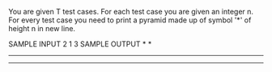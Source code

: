 You are given T test cases. For each test case you are given an integer n. For every test case you need to print a pyramid made up of symbol '*' of height n in new line.

SAMPLE INPUT 
2
1
3
SAMPLE OUTPUT 
*
  *
 ***
*****